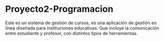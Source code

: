 # Proyecto2-Programacion
Este es un sistema de gestión de cursos, es una aplicación de gestión en línea diseñada para instituciones educativas. Que incluye la comunicación entre estudiante y profesor, con distintos tipos de herramientas.
